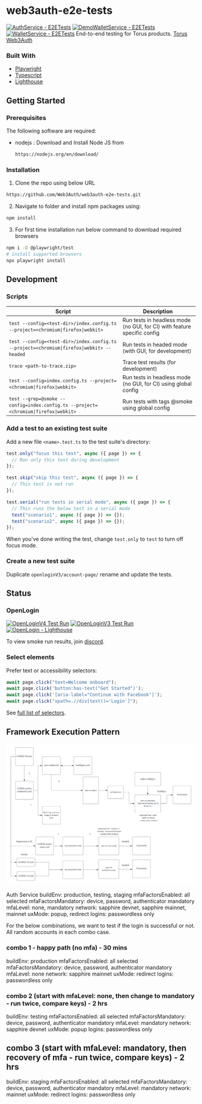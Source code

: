 # web3auth-e2e-tests

[![AuthService - E2ETests](https://github.com/Web3Auth/web3auth-e2e-tests/actions/workflows/authservice.yml/badge.svg)](https://github.com/Web3Auth/web3auth-e2e-tests/actions/workflows/authservice.yml)
[![DemoWalletService - E2ETests](https://github.com/Web3Auth/web3auth-e2e-tests/actions/workflows/demowalletservice.yml/badge.svg)](https://github.com/Web3Auth/web3auth-e2e-tests/actions/workflows/demowalletservice.yml)
[![WalletService - E2ETests](https://github.com/Web3Auth/web3auth-e2e-tests/actions/workflows/walletservice.yml/badge.svg)](https://github.com/Web3Auth/web3auth-e2e-tests/actions/workflows/walletservice.yml)
End-to-end testing for Torus products.
[Torus]
[Web3Auth]

### Built With

- [Playwright](https://playwright.dev)
- [Typescript](https://www.typescriptlang.org/)
- [Lighthouse](https://developers.google.com/web/tools/lighthouse)

## Getting Started

### Prerequisites

The following software are required:

- nodejs : Download and Install Node JS from
  ```sh
  https://nodejs.org/en/download/
  ```

### Installation

1. Clone the repo using below URL

```sh
https://github.com/Web3Auth/web3auth-e2e-tests.git
```

2. Navigate to folder and install npm packages using:

```sh
npm install
```

3. For first time installation run below command to download required browsers

```sh
npm i -D @playwright/test
# install supported browsers
npx playwright install
```

## Development

### Scripts

| Script                                                                                    | Description                                                              |
| ----------------------------------------------------------------------------------------- | ------------------------------------------------------------------------ |
| `test --config=<test-dir>/index.config.ts --project=<chromium\|firefox\|webkit>`          | Run tests in headless mode (no GUI, for CI) with feature specific config |
| `test --config=<test-dir>/index.config.ts --project=<chromium\|firefox\|webkit> --headed` | Run tests in headed mode (with GUI, for development)                     |
| `trace <path-to-trace.zip>`                                                               | Trace test results (for development)                                     |
| `test --config=index.config.ts --project=<chromium\|firefox\|webkit>`                     | Run tests in headless mode (no GUI, for CI) using global config          |
| `test --grep=@smoke --config=index.config.ts --project=<chromium\|firefox\|webkit>`       | Run tests with tags @smoke using global config                           |

### Add a test to an existing test suite

Add a new file `<name>.test.ts` to the test suite's directory:

```ts
test.only("focus this test", async ({ page }) => {
  // Run only this test during development
});
```

```ts
test.skip("skip this test", async ({ page }) => {
  // This test is not run
});
```

```ts
test.serial("run tests in serial mode", async ({ page }) => {
  // This runs the below test in a serial mode
  test("scenario1", async ({ page }) => {});
  test("scenario2", async ({ page }) => {});
});
```

When you've done writing the test, change `test.only` to `test` to turn off focus mode.

### Create a new test suite

Duplicate `openloginV3/account-page/` rename and update the tests.

## Status

### OpenLogin

[![OpenLoginV4 Test Run](https://github.com/Web3Auth/web3auth-e2e-tests/actions/workflows/v4.yml/badge.svg)](https://github.com/Web3Auth/web3auth-e2e-tests/actions/workflows/v4.yml)
[![OpenLoginV3 Test Run](https://github.com/Web3Auth/web3auth-e2e-tests/actions/workflows/v3.yml/badge.svg)](https://github.com/Web3Auth/web3auth-e2e-tests/actions/workflows/v3.yml)
[![OpenLogin - Lighthouse](https://github.com/torusresearch/torus-e2e-tests/actions/workflows/lighthouse.yml/badge.svg)](https://github.com/torusresearch/torus-e2e-tests/actions/workflows/lighthouse.yml)

To view smoke run results, join [discord](https://discord.gg/6XPmwznk).

### Select elements

Prefer text or accessibility selectors:

```ts
await page.click("text=Welcome onboard");
await page.click('button:has-text("Get Started")');
await page.click('[aria-label="Continue with Facebook"]');
await page.click("xpath=.//div[text()='Login']");
```

See [full list of selectors](https://playwright.dev/docs/selectors/#quick-guide).

## Framework Execution Pattern

![alt text](https://github.com/Web3Auth/web3auth-e2e-tests/blob/new_ui_openlogin/FW.png)

<!-- Links -->

[torus]: https://tor.us
[Web3Auth]: https://app.openlogin.com/
[Framework Design]: https://lucid.app/lucidchart/0a243786-3d3c-4dcb-b31d-f5c2a224ea42/edit?viewport_loc=-81%2C41%2C2150%2C965%2C0_0&invitationId=inv_8cb3a0f7-3930-427f-b82e-259d5b27fa99

Auth Service
buildEnv: production, testing, staging
mfaFactorsEnabled: all selected
mfaFactorsMandatory: device, password, authenticator mandatory
mfaLevel: none, mandatory
network: sapphire devnet, sapphire mainnet, mainnet
uxMode: popup, redirect
logins: passwordless only

For the below combinations, we want to test if the login is successful or not.
All random accounts in each combo case.

### combo 1 - happy path (no mfa) - 30 mins

buildEnv: production
mfaFactorsEnabled: all selected
mfaFactorsMandatory: device, password, authenticator mandatory
mfaLevel: none
network: sapphire mainnet
uxMode: redirect
logins: passwordless only

### combo 2 (start with mfaLevel: none, then change to mandatory - run twice, compare keys) - 2 hrs

buildEnv: testing
mfaFactorsEnabled: all selected
mfaFactorsMandatory: device, password, authenticator mandatory
mfaLevel: mandatory
network: sapphire devnet
uxMode: popup
logins: passwordless only

## combo 3 (start with mfaLevel: mandatory, then recovery of mfa - run twice, compare keys) - 2 hrs

buildEnv: staging
mfaFactorsEnabled: all selected
mfaFactorsMandatory: device, password, authenticator mandatory
mfaLevel: mandatory
network: mainnet
uxMode: redirect
logins: passwordless only
